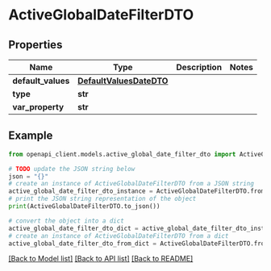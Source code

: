# ActiveGlobalDateFilterDTO


## Properties

Name | Type | Description | Notes
------------ | ------------- | ------------- | -------------
**default_values** | [**DefaultValuesDateDTO**](DefaultValuesDateDTO.md) |  | 
**type** | **str** |  | 
**var_property** | **str** |  | 

## Example

```python
from openapi_client.models.active_global_date_filter_dto import ActiveGlobalDateFilterDTO

# TODO update the JSON string below
json = "{}"
# create an instance of ActiveGlobalDateFilterDTO from a JSON string
active_global_date_filter_dto_instance = ActiveGlobalDateFilterDTO.from_json(json)
# print the JSON string representation of the object
print(ActiveGlobalDateFilterDTO.to_json())

# convert the object into a dict
active_global_date_filter_dto_dict = active_global_date_filter_dto_instance.to_dict()
# create an instance of ActiveGlobalDateFilterDTO from a dict
active_global_date_filter_dto_from_dict = ActiveGlobalDateFilterDTO.from_dict(active_global_date_filter_dto_dict)
```
[[Back to Model list]](../README.md#documentation-for-models) [[Back to API list]](../README.md#documentation-for-api-endpoints) [[Back to README]](../README.md)


